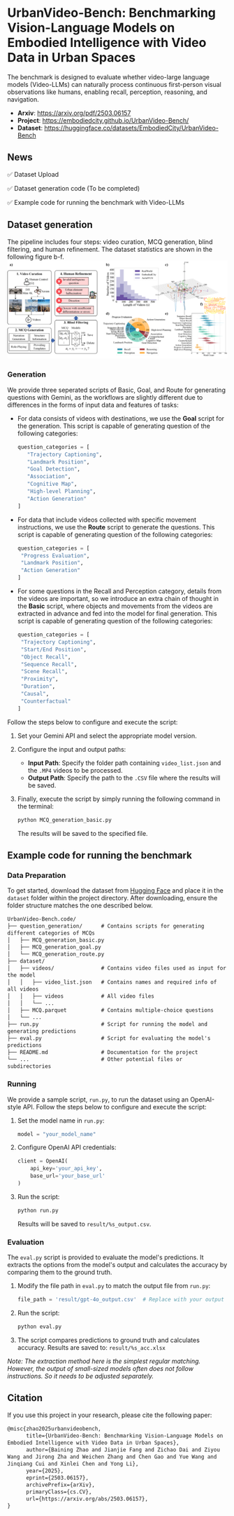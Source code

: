 # UrbanVideo-Bench: Benchmarking Vision-Language Models on Embodied Intelligence with Video Data in Urban Spaces

The benchmark is designed to evaluate whether video-large language models (Video-LLMs) can naturally process continuous first-person visual observations like humans, enabling recall, perception, reasoning, and navigation.

- **Arxiv**: https://arxiv.org/pdf/2503.06157
- **Project**: https://embodiedcity.github.io/UrbanVideo-Bench/
- **Dataset**: https://huggingface.co/datasets/EmbodiedCity/UrbanVideo-Bench

## News
✅ Dataset Upload

✅ Dataset generation code (To be completed)

✅ Example code for running the benchmark with Video-LLMs

## Dataset generation
The pipeline includes four steps: video curation, MCQ generation, blind filtering, and human refinement. 
The dataset statistics are shown in the following figure b-f.
![UrbanVideo-Bench.code](flowchart.png)

### Generation

We provide three seperated scripts of Basic, Goal, and Route for generating questions with Gemini, as the workflows are slightly different due to differences in the forms of input data and features of tasks:

- For data consists of videos with destinations, we use the **Goal** script for the generation. This script is capable of generating question of the following categories:
   ```python
   question_categories = [
      "Trajectory Captioning",
      "Landmark Position",
      "Goal Detection",
      "Association",
      "Cognitive Map",
      "High-level Planning",
      "Action Generation"
   ]
   ```

- For data that include videos collected with specific movement instructions, we use the **Route** script to generate the questions. This script is capable of generating question of the following categories:
   ```python
   question_categories = [
    "Progress Evaluation",
    "Landmark Position",
    "Action Generation"
   ]
   ```

- For some questions in the Recall and Perception category, details from the videos are important, so we introduce an extra chain of thought in the **Basic** script, where objects and movements from the videos are extracted in advance and fed into the model for final generation. This script is capable of generating question of the following categories:
   ```python
   question_categories = [
    "Trajectory Captioning",   
    "Start/End Position",    
    "Object Recall",    
    "Sequence Recall",
    "Scene Recall", 
    "Proximity",
    "Duration",
    "Causal",
    "Counterfactual"
   ]
   ```


Follow the steps below to configure and execute the script:

1. Set your Gemini API and select the appropriate model version.

2. Configure the input and output paths:
   - **Input Path**: Specify the folder path containing `video_list.json` and the `.MP4` videos to be processed.
   - **Output Path**: Specify the path to the `.CSV` file where the results will be saved.

3. Finally, execute the script by simply running the following command in the terminal:
   ```bash
   python MCQ_generation_basic.py
   ```
   The results will be saved to the specified file.

## Example code for running the benchmark
### Data Preparation

To get started, download the dataset from [Hugging Face](https://huggingface.co/datasets/EmbodiedCity/UrbanVideo-Bench) 
and place it in the `dataset` folder within the project directory. 
After downloading, ensure the folder structure matches the one described below.
```
UrbanVideo-Bench.code/
├── question_generation/      # Contains scripts for generating different categories of MCQs
│   ├── MCQ_generation_basic.py
│   ├── MCQ_generation_goal.py
│   └── MCQ_generation_route.py
├── dataset/
│   ├── videos/               # Contains video files used as input for the model
│   │   ├── video_list.json   # Contains names and required info of all videos
│   │   ├── videos            # All video files
│   │   └── ...
│   ├── MCQ.parquet           # Contains multiple-choice questions
│   └── ...
├── run.py                    # Script for running the model and generating predictions
├── eval.py                   # Script for evaluating the model's predictions
├── README.md                 # Documentation for the project
└── ...                       # Other potential files or subdirectories
```


### Running

We provide a sample script, `run.py`, to run the dataset using an OpenAI-style API. Follow the steps below to configure and execute the script:

1. Set the model name in `run.py`:
   ```python
   model = "your_model_name"
   ```

2. Configure OpenAI API credentials:
   ```python
   client = OpenAI(
       api_key='your_api_key',
       base_url='your_base_url'
   )
   ```

3. Run the script:
   ```bash
   python run.py
   ```
   Results will be saved to `result/%s_output.csv`.


### Evaluation

The `eval.py` script is provided to evaluate the model's predictions. It extracts the options from the model's output and calculates the accuracy by comparing them to the ground truth.

1. Modify the file path in `eval.py` to match the output file from `run.py`:
   ```python
   file_path = 'result/gpt-4o_output.csv'  # Replace with your output file path
   ```

2. Run the script:
   ```bash
   python eval.py
   ```

3. The script compares predictions to ground truth and calculates accuracy. Results are saved to: `result/%s_acc.xlsx`

*Note: The extraction method here is the simplest regular matching. However, the output of small-sized models often does not follow instructions. So it needs to be adjusted separately.*


## Citation

If you use this project in your research, please cite the following paper:

```
@misc{zhao2025urbanvideobench,
      title={UrbanVideo-Bench: Benchmarking Vision-Language Models on Embodied Intelligence with Video Data in Urban Spaces}, 
      author={Baining Zhao and Jianjie Fang and Zichao Dai and Ziyou Wang and Jirong Zha and Weichen Zhang and Chen Gao and Yue Wang and Jinqiang Cui and Xinlei Chen and Yong Li},
      year={2025},
      eprint={2503.06157},
      archivePrefix={arXiv},
      primaryClass={cs.CV},
      url={https://arxiv.org/abs/2503.06157}, 
}
```
